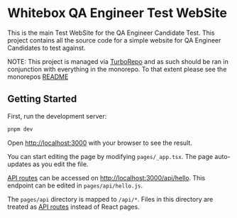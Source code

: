 # Whitebox QA Engineer Test WebSite

This is the main Test WebSite for the QA Engineer Candidate Test. This project contains all the source code for a simple website for QA Engineer Candidates to test against.

NOTE: This project is managed via [TurboRepo](https://turbo.build) and as such should be ran in conjunction with everything in the monorepo. To that extent please see the monorepos [README](../../README.md)

## Getting Started

First, run the development server:

```bash
pnpm dev
```

Open [http://localhost:3000](http://localhost:3000) with your browser to see the result.

You can start editing the page by modifying `pages/_app.tsx`. The page auto-updates as you edit the file.

[API routes](https://nextjs.org/docs/api-routes/introduction) can be accessed on [http://localhost:3000/api/hello](http://localhost:3000/api/hello). This endpoint can be edited in `pages/api/hello.js`.

The `pages/api` directory is mapped to `/api/*`. Files in this directory are treated as [API routes](https://nextjs.org/docs/api-routes/introduction) instead of React pages.
